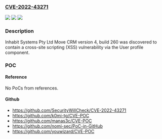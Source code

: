 ### [CVE-2022-43271](https://cve.mitre.org/cgi-bin/cvename.cgi?name=CVE-2022-43271)
![](https://img.shields.io/static/v1?label=Product&message=n%2Fa&color=blue)
![](https://img.shields.io/static/v1?label=Version&message=n%2Fa&color=blue)
![](https://img.shields.io/static/v1?label=Vulnerability&message=n%2Fa&color=brighgreen)

### Description

Inhabit Systems Pty Ltd Move CRM version 4, build 260 was discovered to contain a cross-site scripting (XSS) vulnerability via the User profile component.

### POC

#### Reference
No PoCs from references.

#### Github
- https://github.com/SecurityWillCheck/CVE-2022-43271
- https://github.com/k0mi-tg/CVE-POC
- https://github.com/manas3c/CVE-POC
- https://github.com/nomi-sec/PoC-in-GitHub
- https://github.com/youwizard/CVE-POC

